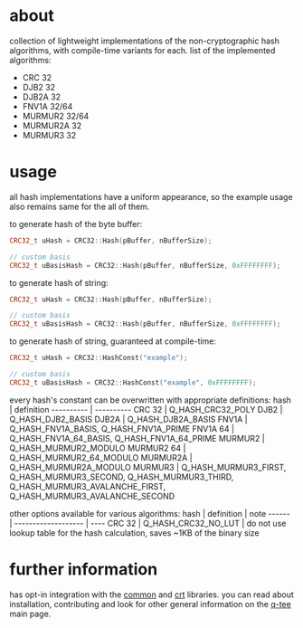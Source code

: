 # about
collection of lightweight implementations of the non-cryptographic hash algorithms, with compile-time variants for each.
list of the implemented algorithms:
- CRC 32
- DJB2 32
- DJB2A 32
- FNV1A 32/64
- MURMUR2 32/64
- MURMUR2A 32
- MURMUR3 32

# usage
all hash implementations have a uniform appearance, so the example usage also remains same for the all of them.

to generate hash of the byte buffer:
```cpp
CRC32_t uHash = CRC32::Hash(pBuffer, nBufferSize);

// custom basis
CRC32_t uBasisHash = CRC32::Hash(pBuffer, nBufferSize, 0xFFFFFFFF);
```

to generate hash of string:
```cpp
CRC32_t uHash = CRC32::Hash(pBuffer, nBufferSize);

// custom basis
CRC32_t uBasisHash = CRC32::Hash(pBuffer, nBufferSize, 0xFFFFFFFF);
```

to generate hash of string, guaranteed at compile-time:
```cpp
CRC32_t uHash = CRC32::HashConst("example");

// custom basis
CRC32_t uBasisHash = CRC32::HashConst("example", 0xFFFFFFFF);
```

every hash's constant can be overwritten with appropriate definitions:
hash       | definition
---------- | ----------
CRC 32     | Q_HASH_CRC32_POLY
DJB2       | Q_HASH_DJB2_BASIS
DJB2A      | Q_HASH_DJB2A_BASIS
FNV1A      | Q_HASH_FNV1A_BASIS, Q_HASH_FNV1A_PRIME
FNV1A 64   | Q_HASH_FNV1A_64_BASIS, Q_HASH_FNV1A_64_PRIME
MURMUR2    | Q_HASH_MURMUR2_MODULO
MURMUR2 64 | Q_HASH_MURMUR2_64_MODULO
MURMUR2A   | Q_HASH_MURMUR2A_MODULO
MURMUR3    | Q_HASH_MURMUR3_FIRST, Q_HASH_MURMUR3_SECOND, Q_HASH_MURMUR3_THIRD, Q_HASH_MURMUR3_AVALANCHE_FIRST, Q_HASH_MURMUR3_AVALANCHE_SECOND

other options available for various algorithms:
hash   | definition          | note
------ | ------------------- | ----
CRC 32 | Q_HASH_CRC32_NO_LUT | do not use lookup table for the hash calculation, saves ~1KB of the binary size

# further information
has opt-in integration with the [common](https://github.com/q-tee/common/) and [crt](https://github.com/q-tee/crt/) libraries.
you can read about installation, contributing and look for other general information on the [q-tee](https://github.com/q-tee/) main page.